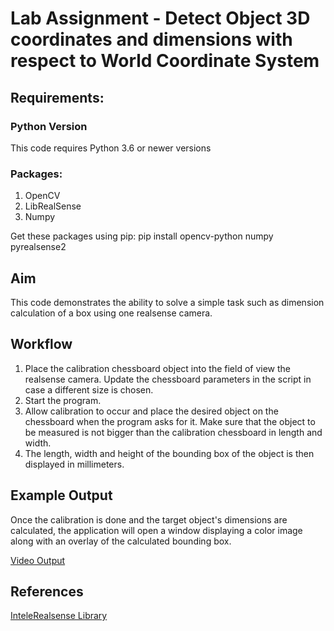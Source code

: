 ﻿# Lab Assignment - Detect Object 3D coordinates and dimensions with respect to World Coordinate System

## Requirements: 
### Python Version
This code requires Python 3.6 or newer versions

### Packages: 
1. OpenCV
2. LibRealSense
3. Numpy

Get these packages using pip: pip install opencv-python numpy pyrealsense2


## Aim
This code demonstrates the ability to solve a simple task such as dimension calculation of a box using one realsense camera.


## Workflow
1. Place the calibration chessboard object into the field of view the realsense camera. Update the chessboard parameters in the script in case a different size is chosen.                                 
2. Start the program.                                                                                                 
3. Allow calibration to occur and place the desired object on the chessboard when the program asks for it. Make sure that the object to be measured is not bigger than the calibration chessboard in length and width.            
4. The length, width and height of the bounding box of the object is then displayed in millimeters.    


## Example Output
Once the calibration is done and the target object's dimensions are calculated, the application will open a window displaying a color image along with an overlay of the calculated bounding box.

[Video Output](https://github.com/ahmad12hamdan99/SPA/blob/main/IntelRealSense/video.mp4)

## References
[InteleRealsense Library](https://github.com/IntelRealSense/librealsense.git)


